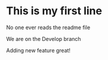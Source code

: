 # This is my first line

No one ever reads the readme file

We are on the Develop branch

Adding new feature great!